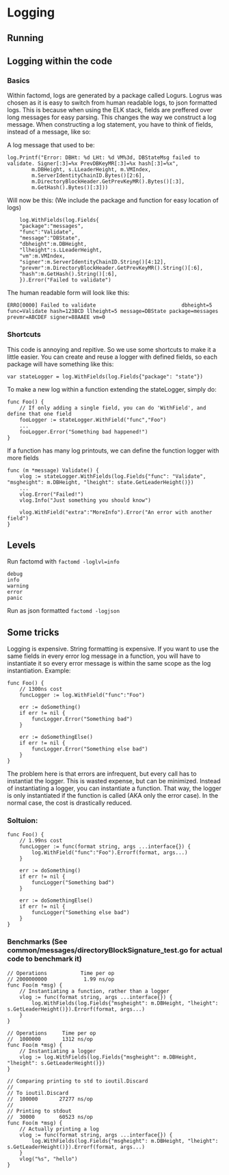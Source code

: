 # Logging

## Running

## Logging within the code

### Basics

Within factomd, logs are generated by a package called Logurs. Logrus was chosen as it is easy to switch from human readable logs, to json formatted logs. This is because when using the ELK stack, fields are preffered over long messages for easy parsing. This changes the way we construct a log message. When constructing a log statement, you have to think of fields, instead of a message, like so:

A log message that used to be:

```
log.Printf("Error: DBHt: %d LHt: %d VM%3d, DBStateMsg failed to validate. Signer[:3]=%x PrevDBKeyMR[:3]=%x hash[:3]=%x",
		m.DBHeight, s.LLeaderHeight, m.VMIndex,
		m.ServerIdentityChainID.Bytes()[2:6],
		m.DirectoryBlockHeader.GetPrevKeyMR().Bytes()[:3],
		m.GetHash().Bytes()[:3]))
```

Will now be this: (We include the package and function for easy location of logs)

```
	log.WithFields(log.Fields{
	"package":"messages",
	"func":"Validate",
	"message":"DBState",
	"dbheight":m.DBHeight,
	"llheight":s.LLeaderHeight,
	"vm":m.VMIndex,
	"signer":m.ServerIdentityChainID.String()[4:12],
	"prevmr":m.DirectoryBlockHeader.GetPrevKeyMR().String()[:6],
	"hash":m.GetHash().String()[:6],
	}).Error("Failed to validate")
```

The human readable form will look like this:

```
ERRO[0000] Failed to validate                            dbheight=5 func=Validate hash=123BCD llheight=5 message=DBState package=messages prevmr=ABCDEF signer=88AAEE vm=0
```

### Shortcuts

This code is annoying and repitive. So we use some shortcuts to make it a little easier. You can create and reuse a logger with defined fields, so each package will have something like this:

```
var stateLogger = log.WithFields(log.Fields{"package": "state"})
```

To make a new log within a function extending the stateLogger, simply do:

```
func Foo() {
	// If only adding a single field, you can do 'WithField', and define that one field
	fooLogger := stateLogger.WithField("func","Foo")
	...
	fooLogger.Error("Something bad happened!")
}
```

If a function has many log printouts, we can define the function logger with more fields

```
func (m *message) Validate() {
	vlog := stateLogger.WithFields(log.Fields{"func": "Validate", "msgheight": m.DBHeight, "lheight": state.GetLeaderHeight()})
	...
	vlog.Error("Failed!")
	vlog.Info("Just something you should know")

	vlog.WithField("extra":"MoreInfo").Error("An error with another field")
}
```

## Levels

Run factomd with `factomd -loglvl=info`

```
debug
info
warning
error
panic
```

Run as json formatted `factomd -logjson`

## Some tricks

Logging is expensive. String formatting is expensive. If you want to use the same fields in every error log message in a function, you will have to instantiate it so every error message is within the same scope as the log instantiation. Example:

```golang
func Foo() {
	// 1300ns cost
	funcLogger := log.WithField("func":"Foo")

	err := doSomething()
	if err != nil {
		funcLogger.Error("Something bad")
	}

	err := doSomethingElse()
	if err != nil {
		funcLogger.Error("Something else bad")
	}
}
```

The problem here is that errors are infrequent, but every call has to instantiat the logger. This is wasted expense, but can be minimized. Instead of instantiating a logger, you can instantiate a function. That way, the logger is only instantiated if the function is called (AKA only the error case). In the normal case, the cost is drastically reduced.

### Soltuion:

```golang
func Foo() {
	// 1.99ns cost
	funcLogger := func(format string, args ...interface{}) {
		log.WithField("func":"Foo").Errorf(format, args...)
	}

	err := doSomething()
	if err != nil {
		funcLogger("Something bad")
	}

	err := doSomethingElse()
	if err != nil {
		funcLogger("Something else bad")
	}
}
```


### Benchmarks (See common/messages/directoryBlockSignature_test.go for actual code to benchmark it)

```golang
// Operations           Time per op
// 2000000000	         1.99 ns/op
func Foo(m *msg) {
	// Instantiating a function, rather than a logger
	vlog := func(format string, args ...interface{}) {
		log.WithFields(log.Fields{"msgheight": m.DBHeight, "lheight": s.GetLeaderHeight()}).Errorf(format, args...)
	}
}

// Operations     Time per op
//  1000000	      1312 ns/op
func Foo(m *msg) {
	// Instantiating a logger
	vlog := log.WithFields(log.Fields{"msgheight": m.DBHeight, "lheight": s.GetLeaderHeight()})
}

// Comparing printing to std to ioutil.Discard
//
// To ioutil.Discard
//  100000	     27277 ns/op
//
// Printing to stdout
//  30000	     60523 ns/op
func Foo(m *msg) {
	// Actually printing a log
	vlog := func(format string, args ...interface{}) {
		log.WithFields(log.Fields{"msgheight": m.DBHeight, "lheight": s.GetLeaderHeight()}).Errorf(format, args...)
	}
	vlog("%s", "hello")
}
```

